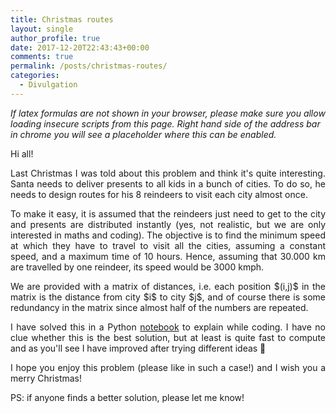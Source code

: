```yaml
---
title: Christmas routes
layout: single
author_profile: true
date: 2017-12-20T22:43:43+00:00
comments: true
permalink: /posts/christmas-routes/
categories:
  - Divulgation
---
```

<i> If latex formulas are not shown in your browser, please make sure you allow loading insecure scripts from this page. Right hand side of the address bar in chrome you will see a placeholder where this can be enabled.</i>

Hi all!

<p style="text-align: justify;">Last Christmas I was told about this problem and think it's quite interesting. Santa needs to deliver presents to all kids in a bunch of cities. To do so, he needs to design routes for his 8 reindeers to visit each city almost once.</p>

<p style="text-align: justify;">To make it easy, it is assumed that the reindeers just need to get to the city and presents are distributed instantly (yes, not realistic, but we are only interested in maths and coding). The objective is to find the minimum speed at which they have to travel to visit all the cities, assuming a constant speed, and a maximum time of 10 hours. Hence, assuming that 30.000 km are travelled by one reindeer, its speed would be 3000 kmph.</p>

<p style="text-align: justify;">We are provided with a matrix of distances, i.e. each position $(i,j)$ in the matrix is the distance from city $i$ to city $j$, and of course there is some redundancy in the matrix since almost half of the numbers are repeated.</p>

<p style="text-align: justify;">I have solved this in a Python <a href="https://nbviewer.jupyter.org/github/marctorrellas/christmas_routes/blob/master/christmas_routes.ipynb">notebook</a> to explain while coding. I have no clue whether this is the best solution, but at least is quite fast to compute and as you'll see I have improved after trying different ideas 🙂</p>

<p style="text-align: justify;">I hope you enjoy this problem (please like in such a case!) and I wish you a merry Christmas!</p>

PS: if anyone finds a better solution, please let me know!
